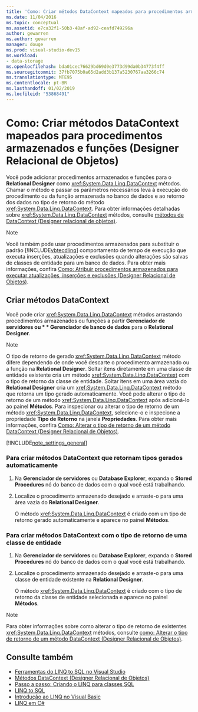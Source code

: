```yaml
---
title: 'Como: Criar métodos DataContext mapeados para procedimentos armazenados e funções (Designer Relacional de Objetos)'
ms.date: 11/04/2016
ms.topic: conceptual
ms.assetid: e7ca32f1-50b3-48af-ad92-ceafd749296a
author: gewarren
ms.author: gewarren
manager: douge
ms.prod: visual-studio-dev15
ms.workload:
- data-storage
ms.openlocfilehash: bda01cec76629bd69d0e3773d99da0b34773f4ff
ms.sourcegitcommit: 37fb7075b0a65d2add3b137a5230767aa3266c74
ms.translationtype: MTE95
ms.contentlocale: pt-BR
ms.lasthandoff: 01/02/2019
ms.locfileid: "53868491"
---
```

# <a name="how-to-create-datacontext-methods-mapped-to-stored-procedures-and-functions-or-designer"></a>Como: Criar métodos DataContext mapeados para procedimentos armazenados e funções (Designer Relacional de Objetos)

Você pode adicionar procedimentos armazenados e funções para o **Relational Designer** como <xref:System.Data.Linq.DataContext> métodos. Chamar o método e passar os parâmetros necessários leva à execução do procedimento ou da função armazenada no banco de dados e ao retorno dos dados no tipo de retorno do método <xref:System.Data.Linq.DataContext>. Para obter informações detalhadas sobre <xref:System.Data.Linq.DataContext> métodos, consulte [métodos de DataContext (Designer relacional de objetos)](../data-tools/datacontext-methods-o-r-designer.md).

> [!NOTE]
> Você também pode usar procedimentos armazenados para substituir o padrão [!INCLUDE[vbtecdlinq](../data-tools/includes/vbtecdlinq_md.md)] comportamento de tempo de execução que executa inserções, atualizações e exclusões quando alterações são salvas de classes de entidade para um banco de dados. Para obter mais informações, confira [Como: Atribuir procedimentos armazenados para executar atualizações, inserções e exclusões (Designer Relacional de Objetos)](../data-tools/how-to-assign-stored-procedures-to-perform-updates-inserts-and-deletes-o-r-designer.md).

## <a name="create-datacontext-methods"></a>Criar métodos DataContext

Você pode criar <xref:System.Data.Linq.DataContext> métodos arrastando procedimentos armazenados ou funções a partir <strong>Gerenciador de servidores ou * * Gerenciador de banco de dados</strong> para o **Relational Designer**.

> [!NOTE]
> O tipo de retorno de gerado <xref:System.Data.Linq.DataContext> método difere dependendo de onde você descarte o procedimento armazenado ou a função na **Relational Designer**. Soltar itens diretamente em uma classe de entidade existente cria um método <xref:System.Data.Linq.DataContext> com o tipo de retorno da classe de entidade. Soltar itens em uma área vazia do **Relational Designer** cria um <xref:System.Data.Linq.DataContext> método que retorna um tipo gerado automaticamente. Você pode alterar o tipo de retorno de um método <xref:System.Data.Linq.DataContext> após adicioná-lo ao painel **Métodos**. Para inspecionar ou alterar o tipo de retorno de um método <xref:System.Data.Linq.DataContext>, selecione-o e inspecione a propriedade **Tipo de Retorno** na janela **Propriedades**. Para obter mais informações, confira [Como: Alterar o tipo de retorno de um método DataContext (Designer Relacional de Objetos)](../data-tools/how-to-change-the-return-type-of-a-datacontext-method-o-r-designer.md).

[!INCLUDE[note_settings_general](../data-tools/includes/note_settings_general_md.md)]

### <a name="to-create-datacontext-methods-that-return-automatically-generated-types"></a>Para criar métodos DataContext que retornam tipos gerados automaticamente

1.  Na **Gerenciador de servidores** ou **Database Explorer**, expanda o **Stored Procedures** nó do banco de dados com o qual você está trabalhando.

2.  Localize o procedimento armazenado desejado e arraste-o para uma área vazia do **Relational Designer**.

     O método <xref:System.Data.Linq.DataContext> é criado com um tipo de retorno gerado automaticamente e aparece no painel **Métodos**.

### <a name="to-create-datacontext-methods-that-have-the-return-type-of-an-entity-class"></a>Para criar métodos DataContext com o tipo de retorno de uma classe de entidade

1.  Na **Gerenciador de servidores** ou **Database Explorer**, expanda o **Stored Procedures** nó do banco de dados com o qual você está trabalhando.

2.  Localize o procedimento armazenado desejado e arraste-o para uma classe de entidade existente na **Relational Designer**.

     O método <xref:System.Data.Linq.DataContext> é criado com o tipo de retorno da classe de entidade selecionada e aparece no painel **Métodos**.

> [!NOTE]
> Para obter informações sobre como alterar o tipo de retorno de existentes <xref:System.Data.Linq.DataContext> métodos, consulte [como: Alterar o tipo de retorno de um método DataContext (Designer Relacional de Objetos)](../data-tools/how-to-change-the-return-type-of-a-datacontext-method-o-r-designer.md).

## <a name="see-also"></a>Consulte também

- [Ferramentas do LINQ to SQL no Visual Studio](../data-tools/linq-to-sql-tools-in-visual-studio2.md)
- [Métodos DataContext (Designer Relacional de Objetos)](../data-tools/datacontext-methods-o-r-designer.md)
- [Passo a passo: Criando o LINQ para classes SQL](how-to-create-linq-to-sql-classes-mapped-to-tables-and-views-o-r-designer.md)
- [LINQ to SQL](/dotnet/framework/data/adonet/sql/linq/index)
- [Introdução ao LINQ no Visual Basic](/dotnet/visual-basic/programming-guide/language-features/linq/introduction-to-linq)
- [LINQ em C#](/dotnet/csharp/linq/linq-in-csharp)
